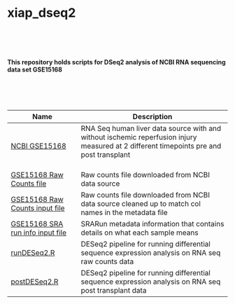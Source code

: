 # xiap_dseq2

<br><br><br><br>
<b>This repository holds scripts for DSeq2 analysis of NCBI RNA sequencing data set GSE15168</b><br><br>
<br><br><br>

| Name | Description |
| --- | --- |
|[NCBI GSE15168](https://www.ncbi.nlm.nih.gov/geo/query/acc.cgi?acc=GSE151648) | RNA Seq human liver data source with and without ischemic reperfusion injury measured at 2 different timepoints pre and post transplant<br><br> |
| [GSE15168 Raw Counts file](https://github.com/msamm00/xiap_dseq2/blob/main/GSE151648_liver-iri-counts.txt.gz) | Raw counts file downloaded from NCBI data source |
| [GSE15168 Raw Counts input file](https://github.com/msamm00/xiap_dseq2/blob/main/GSE151648_liver-iri-counts_cleaned.txt)  | Raw counts file downloaded from NCBI data source cleaned up to match col names in the metadata file |
| [GSE15168 SRA run info input file](https://github.com/msamm00/xiap_dseq2/blob/main/SraRunTable.txt)  | SRARun metadata information that contains details on what each sample means |
| [runDESeq2.R](https://github.com/msamm00/xiap_dseq2/blob/main/runDESeq2.R)  | DESeq2 pipeline for running differential sequence expression analysis on RNA seq raw counts data |
|[postDESeq2.R](https://github.com/msamm00/xiap_dseq2/blob/main/postDESeq2.R) | DESeq2 pipeline for running differential sequence expression analysis on RNA seq post transplant data |
